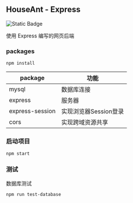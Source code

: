 ## HouseAnt - Express

![Static Badge](https://img.shields.io/badge/status-developing-red)

使用 Express 编写的网页后端

### packages

```shell
npm install
```

| package         | 功能             |
|-----------------|----------------|
| mysql           | 数据库连接          |
| express         | 服务器            |
| express-session | 实现浏览器Session登录 |
| cors            | 实现跨域资源共享       |

### 启动项目
```shell
npm start
```

### 测试
数据库测试
```shell
npm run test-database
```
